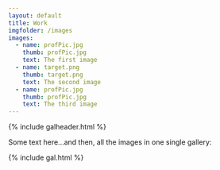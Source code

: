 ```yaml
---
layout: default
title: Work
imgfolder: /images
images:
  - name: profPic.jpg
    thumb: profPic.jpg
    text: The first image
  - name: target.png
    thumb: target.png
    text: The second image
  - name: profPic.jpg
    thumb: profPic.jpg
    text: The third image
---
```


{% include galheader.html %}

Some text here...and then, all the images in one single gallery:

{% include gal.html %}

<!-- http://christianspecht.de/2014/03/08/generating-an-image-gallery-with-jekyll-and-lightbox2/ -->